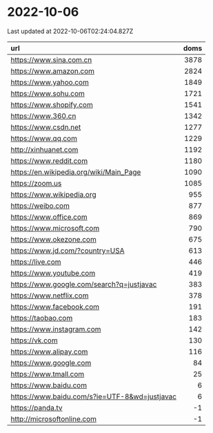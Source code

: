 # 2022-10-06

<!-- BEGIN -->
Last updated at 2022-10-06T02:24:04.827Z

url | doms
:- | -:
https://www.sina.com.cn | 3878
https://www.amazon.com | 2824
https://www.yahoo.com | 1849
https://www.sohu.com | 1721
https://www.shopify.com | 1541
https://www.360.cn | 1342
https://www.csdn.net | 1277
https://www.qq.com | 1229
http://xinhuanet.com | 1192
https://www.reddit.com | 1180
https://en.wikipedia.org/wiki/Main_Page | 1090
https://zoom.us | 1085
https://www.wikipedia.org | 955
https://weibo.com | 877
https://www.office.com | 869
https://www.microsoft.com | 790
https://www.okezone.com | 675
https://www.jd.com/?country=USA | 613
https://live.com | 446
https://www.youtube.com | 419
https://www.google.com/search?q=justjavac | 383
https://www.netflix.com | 378
https://www.facebook.com | 191
https://taobao.com | 183
https://www.instagram.com | 142
https://vk.com | 130
https://www.alipay.com | 116
https://www.google.com | 84
https://www.tmall.com | 25
https://www.baidu.com | 6
https://www.baidu.com/s?ie=UTF-8&wd=justjavac | 6
https://panda.tv | -1
http://microsoftonline.com | -1
<!-- END -->

